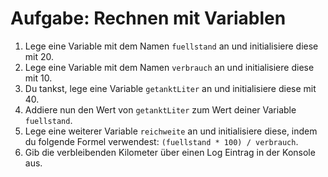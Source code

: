 # Aufgabe: Rechnen mit Variablen

1. Lege eine Variable mit dem Namen `fuellstand` an und initialisiere diese mit 20.
2. Lege eine Variable mit dem Namen `verbrauch` an und initialisiere diese mit 10. 
3. Du tankst, lege eine Variable `getanktLiter` an und initialisiere diese mit 40.
4. Addiere nun den Wert von `getanktLiter` zum Wert deiner Variable `fuellstand`.
5. Lege eine weiterer Variable `reichweite` an und initialisiere diese, indem du folgende Formel verwendest: `(fuellstand * 100) / verbrauch`.
6. Gib die verbleibenden Kilometer über einen Log Eintrag in der Konsole aus.
